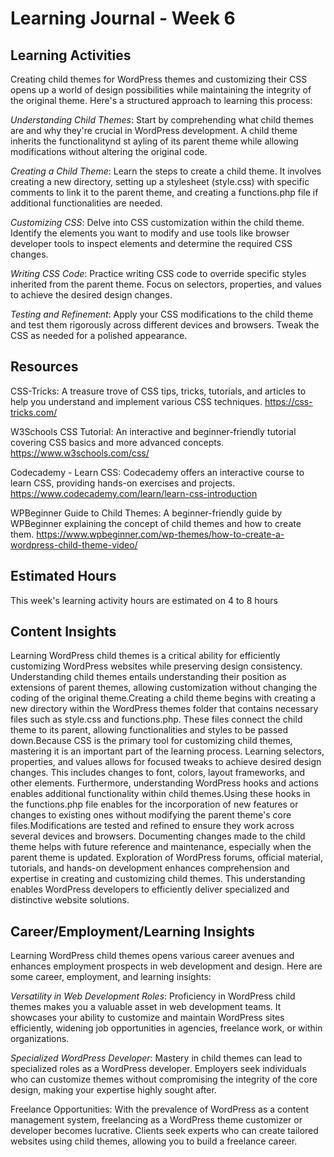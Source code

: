 # Learning Journal - Week 6

## Learning Activities

Creating child themes for WordPress themes and customizing their CSS opens up a world of design possibilities while maintaining the integrity of the original theme. Here's a structured approach to learning this process:

*Understanding Child Themes*: Start by comprehending what child themes are and why they're crucial in WordPress development. A child theme inherits the functionalitynd st ayling of its parent theme while allowing modifications without altering the original code.

*Creating a Child Theme*: Learn the steps to create a child theme. It involves creating a new directory, setting up a stylesheet (style.css) with specific comments to link it to the parent theme, and creating a functions.php file if additional functionalities are needed.

*Customizing CSS*: Delve into CSS customization within the child theme. Identify the elements you want to modify and use tools like browser developer tools to inspect elements and determine the required CSS changes.

*Writing CSS Code*: Practice writing CSS code to override specific styles inherited from the parent theme. Focus on selectors, properties, and values to achieve the desired design changes.

*Testing and Refinement*: Apply your CSS modifications to the child theme and test them rigorously across different devices and browsers. Tweak the CSS as needed for a polished appearance.

## Resources
CSS-Tricks: A treasure trove of CSS tips, tricks, tutorials, and articles to help you understand and implement various CSS techniques.
https://css-tricks.com/

W3Schools CSS Tutorial: An interactive and beginner-friendly tutorial covering CSS basics and more advanced concepts.
https://www.w3schools.com/css/

Codecademy - Learn CSS: Codecademy offers an interactive course to learn CSS, providing hands-on exercises and projects.
https://www.codecademy.com/learn/learn-css-introduction

WPBeginner Guide to Child Themes: A beginner-friendly guide by WPBeginner explaining the concept of child themes and how to create them.
https://www.wpbeginner.com/wp-themes/how-to-create-a-wordpress-child-theme-video/

## Estimated Hours
This week's learning activity hours are estimated on 4 to 8 hours

## Content Insights
Learning WordPress child themes is a critical ability for efficiently customizing WordPress websites while preserving design consistency. Understanding child themes entails understanding their position as extensions of parent themes, allowing customization without changing the coding of the original theme.Creating a child theme begins with creating a new directory within the WordPress themes folder that contains necessary files such as style.css and functions.php. These files connect the child theme to its parent, allowing functionalities and styles to be passed down.Because CSS is the primary tool for customizing child themes, mastering it is an important part of the learning process. Learning selectors, properties, and values allows for focused tweaks to achieve desired design changes. This includes changes to font, colors, layout frameworks, and other elements.
Furthermore, understanding WordPress hooks and actions enables additional functionality within child themes.Using these hooks in the functions.php file enables for the incorporation of new features or changes to existing ones without modifying the parent theme's core files.Modifications are tested and refined to ensure they work across several devices and browsers. Documenting changes made to the child theme helps with future reference and maintenance, especially when the parent theme is updated.
Exploration of WordPress forums, official material, tutorials, and hands-on development enhances comprehension and expertise in creating and customizing child themes. This understanding enables WordPress developers to efficiently deliver specialized and distinctive website solutions.
## Career/Employment/Learning Insights
Learning WordPress child themes opens various career avenues and enhances employment prospects in web development and design. Here are some career, employment, and learning insights:

*Versatility in Web Development Roles*: Proficiency in WordPress child themes makes you a valuable asset in web development teams. It showcases your ability to customize and maintain WordPress sites efficiently, widening job opportunities in agencies, freelance work, or within organizations.

*Specialized WordPress Developer*: Mastery in child themes can lead to specialized roles as a WordPress developer. Employers seek individuals who can customize themes without compromising the integrity of the core design, making your expertise highly sought after.

Freelance Opportunities: With the prevalence of WordPress as a content management system, freelancing as a WordPress theme customizer or developer becomes lucrative. Clients seek experts who can create tailored websites using child themes, allowing you to build a freelance career.




